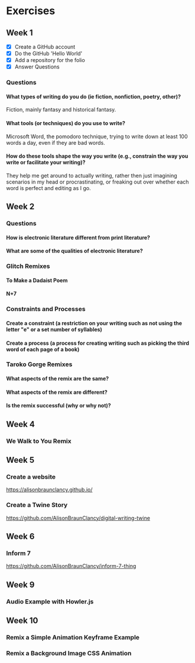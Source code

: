 # Exercises

## Week 1

- [x] Create a GitHub account
- [x] Do the GitHub 'Hello World'
- [x] Add a repository for the folio
- [x] Answer Questions

### Questions

#### What types of writing do you do (ie fiction, nonfiction, poetry, other)?
   Fiction, mainly fantasy and historical fantasy.
#### What tools (or techniques) do you use to write?
   Microsoft Word, the pomodoro technique, trying to write down at least 100 words a day, even if they are bad words.
#### How do these tools shape the way you write (e.g., constrain the way you write or facilitate your writing)?
   They help me get around to actually writing, rather then just imagining scenarios in my head or procrastinating, or freaking out over whether each word is perfect and editing as I go.

## Week 2

### Questions

#### How is electronic literature different from print literature?

#### What are some of the qualities of electronic literature?

### Glitch Remixes

#### To Make a Dadaist Poem


#### N+7


### Constraints and Processes 

#### Create a constraint (a restriction on your writing such as not using the letter "e" or a set number of syllables)
#### Create a process (a process for creating writing such as picking the third word of each page of a book)


### Taroko Gorge Remixes

#### What aspects of the remix are the same?

#### What aspects of the remix are different?

#### Is the remix successful (why or why not)?


    
    
## Week 4

### We Walk to You Remix


## Week 5

### Create a website 
https://alisonbraunclancy.github.io/

### Create a Twine Story
https://github.com/AlisonBraunClancy/digital-writing-twine

## Week 6

### Inform 7
https://github.com/AlisonBraunClancy/inform-7-thing

## Week 9

### Audio Example with Howler.js


## Week 10
### Remix a Simple Animation Keyframe Example

### Remix a Background Image CSS Animation

